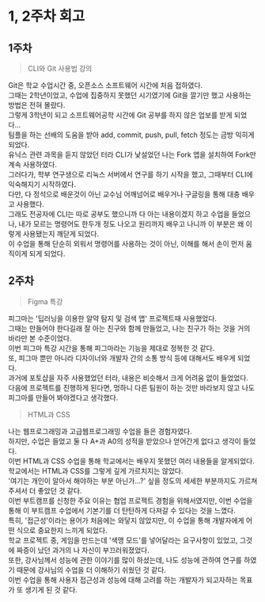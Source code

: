 # 1, 2주차 회고

## 1주차

> CLI와 Git 사용법 강의

Git은 학교 수업시간 중, 오픈소스 소프트웨어 시간에 처음 접하였다.
<br>
그때는 2학년이었고, 수업에 집중하지 못했던 시기였기에 Git을 깔기만 했고 사용하는 방법은 전혀 몰랐다.
<br>
그렇게 3학년이 되고 소프트웨어공학 시간에 Git 공부를 하지 않은 업보를 받게 되었다...
<br>
팀플을 하는 선배의 도움을 받아 add, commit, push, pull, fetch 정도는 금방 익히게 되었다.
<br>
유닉스 관련 과목을 듣지 않았던 터라 CLI가 낯설었던 나는 Fork 앱을 설치하여 Fork만 계속 사용하였다.
<br>
그러다가, 학부 연구생으로 리눅스 서버에서 연구를 하기 시작을 했고, 그때부터 CLI에 익숙해지기 시작하였다.
<br>
다만, 다 정석으로 배운것이 아닌 교수님 어깨넘어로 배우거나 구글링을 통해 대충 배우고 사용했다.
<br>
그래도 전공자에 CLI는 따로 공부도 했으니까 다 아는 내용이겠지 하고 수업을 들었으나, 내가 모르는 명령어도 한두개 정도 나오고 원리까지 배우고 나니까 이 부분은 왜 이렇게 사용됐는지 깨닫게 되었다.
<br>
이 수업을 통해 단순히 외워서 명령어를 사용하는 것이 아닌, 이해를 해서 손이 먼저 움직이게 되게 되었다.

## 2주차

> Figma 특강

피그마는 '딥러닝을 이용한 알약 탐지 및 검색 앱' 프로젝트때 사용했었다.
<br>
그때는 만들어야 한다길래 잘 아는 친구와 함께 만들었고, 나는 친구가 하는 것을 거의 바라만 본 수준이었다.
<br>
이번 피그마 특강 시간을 통해 피그마라는 기능을 제대로 정복한 것 같다.
<br>
또, 피그마 뿐만 아니라 디자이너와 개발자 간의 소통 방식 등에 대해서도 배우게 되었다.
<br>
과거에 포토샵을 자주 사용했었던 터라, 내용은 비슷해서 크게 어려움 없이 들었었다.
<br>
다음에 프로젝트를 진행하게 된다면, 멍하니 다른 팀원이 하는 것만 바라보지 않고 나도 피그마를 만들어 봐야겠다고 생각했다.

> HTML과 CSS

나는 웹프로그래밍과 고급웹프로그래밍 수업을 들은 경험자였다.
<br>
하지만, 수업은 들었고 둘 다 A+과 A0의 성적을 받았으나 얻어간게 없다고 생각이 들었다.
<br>
이번 HTML과 CSS 수업을 통해 학교에서는 배우지 못했던 여러 내용들을 알게되었다.
<br>
학교에서는 HTML과 CSS를 그렇게 깊게 가르치지는 않았다.
<br>
'여기는 개인이 알아서 해야하는 부분 아닌가...?' 싶을 정도의 세세한 부분까지도 가르쳐 주셔서 더 좋았던 것 같다.
<br>
이번 부트캠프를 신청한 주요 이유는 협업 프로젝트 경험을 위해서였지만, 이번 수업을 통해 이 부트캠프 수업에서 기본기를 더 탄탄하게 다져갈 수 있다는 것을 느꼈다.
<br>
특히, '접근성'이라는 용어가 처음에는 와닿지 않았지만, 이 수업을 통해 개발자에게 어떤 식으로 중요한지 느끼게 되었다.
<br>
학교 프로젝트 중, 게임을 만드는데 '색맹 모드'를 넣어달라는 요구사항이 있었고, 그것에 짜증이 났던 과거의 나 자신이 부끄러워졌었다.
<br>
또한, 강사님께서 성능에 관한 이야기를 많이 하셨는데, 나도 성능에 관하여 연구를 하였기 때문에 강사님의 수업을 더 이해하기 쉬웠던 것 같다.
<br>
이번 수업을 통해 사용자 접근성과 성능에 대해 고려를 하는 개발자가 되고자하는 목표가 또 생기게 된 것 같다.

